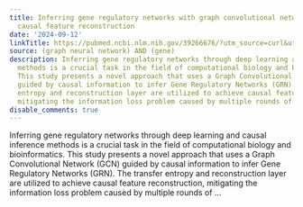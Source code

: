 ```yaml
---
title: Inferring gene regulatory networks with graph convolutional network based on
  causal feature reconstruction
date: '2024-09-12'
linkTitle: https://pubmed.ncbi.nlm.nih.gov/39266676/?utm_source=curl&utm_medium=rss&utm_campaign=pubmed-2&utm_content=1x5bM_TNL8gjogAcnslpo2s2PbDe-61JVM2h9yowOYSiZ7Dkrt&fc=20220919211934&ff=20240913200043&v=2.18.0.post9+e462414
source: (graph neural network) AND (gene)
description: Inferring gene regulatory networks through deep learning and causal inference
  methods is a crucial task in the field of computational biology and bioinformatics.
  This study presents a novel approach that uses a Graph Convolutional Network (GCN)
  guided by causal information to infer Gene Regulatory Networks (GRN). The transfer
  entropy and reconstruction layer are utilized to achieve causal feature reconstruction,
  mitigating the information loss problem caused by multiple rounds of ...
disable_comments: true
---
```

Inferring gene regulatory networks through deep learning and causal inference methods is a crucial task in the field of computational biology and bioinformatics. This study presents a novel approach that uses a Graph Convolutional Network (GCN) guided by causal information to infer Gene Regulatory Networks (GRN). The transfer entropy and reconstruction layer are utilized to achieve causal feature reconstruction, mitigating the information loss problem caused by multiple rounds of ...